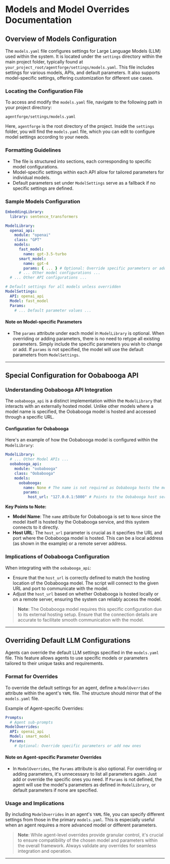 # **Models and Model Overrides Documentation**

## **Overview of Models Configuration**

The `models.yaml` file configures settings for Large Language Models (LLM) used within the system. It is located under the `settings` directory within the main project folder, typically found at `your_project_root/agentforge/settings/models.yaml`. This file includes settings for various models, APIs, and default parameters. It also supports model-specific settings, offering customization for different use cases.

### **Locating the Configuration File**

To access and modify the `models.yaml` file, navigate to the following path in your project directory:

```
agentforge/settings/models.yaml
```

Here, `agentforge` is the root directory of the project. Inside the `settings` folder, you will find the `models.yaml` file, which you can edit to configure model settings according to your needs.

### **Formatting Guidelines**

- The file is structured into sections, each corresponding to specific model configurations.
- Model-specific settings within each API allow for tailored parameters for individual models.
- Default parameters set under `ModelSettings` serve as a fallback if no specific settings are defined.

### **Sample Models Configuration**

```yaml
EmbeddingLibrary:
  library: sentence_transformers

ModelLibrary:
  openai_api:
    module: "openai"
    class: "GPT"
    models:      
      fast_model:
        name: gpt-3.5-turbo
      smart_model:
        name: gpt-4
        params: { ... } # Optional: Override specific parameters or add new ones
      # ... Other model configurations ...
  # ... Other API configurations ...

# Default settings for all models unless overridden
ModelSettings:
  API: openai_api
  Model: fast_model
  Params:
    # ... Default parameter values ...
```

#### **Note on Model-specific Parameters**
- The `params` attribute under each model in `ModelLibrary` is optional. When overriding or adding parameters, there is no need to retype all existing parameters. Simply include the specific parameters you wish to change or add. If `params` is not specified, the model will use the default parameters from `ModelSettings`.

---

## Special Configuration for Oobabooga API

### **Understanding Oobabooga API Integration**

The `oobabooga_api` is a distinct implementation within the `ModelLibrary` that interacts with an externally hosted model. Unlike other models where a model name is specified, the Oobabooga model is hosted and accessed through a specific URL.

#### **Configuration for Oobabooga**

Here's an example of how the Oobabooga model is configured within the `ModelLibrary`:

```yaml
ModelLibrary:
  # ... Other Model APIs ...
  oobabooga_api:
    module: "oobabooga"
    class: "Oobabooga"
    models:
      oobabooga:
        name: None # The name is not required as Oobabooga hosts the model
        params:
          host_url: "127.0.0.1:5000" # Points to the Oobabooga host server URL
```

**Key Points to Note:**

- **Model Name**: The `name` attribute for Oobabooga is set to `None` since the model itself is hosted by the Oobabooga service, and this system connects to it directly.
- **Host URL**: The `host_url` parameter is crucial as it specifies the URL and port where the Oobabooga model is hosted. This can be a local address (as shown in the example) or a remote server address.

### **Implications of Oobabooga Configuration**

When integrating with the `oobabooga_api`:

- Ensure that the `host_url` is correctly defined to match the hosting location of the Oobabooga model. The script will connect to the given URL and port to communicate with the model.
- Adjust the `host_url` based on whether Oobabooga is hosted locally or on a remote server, ensuring the system can reliably access the model.

> **Note**: The Oobabooga model requires this specific configuration due to its external hosting setup. Ensure that the connection details are accurate to facilitate smooth communication with the model.

---

## **Overriding Default LLM Configurations**

Agents can override the default LLM settings specified in the `models.yaml` file. This feature allows agents to use specific models or parameters tailored to their unique tasks and requirements.

### **Format for Overrides**

To override the default settings for an agent, define a `ModelOverrides` attribute within the agent's `YAML` file. The structure should mirror that of the `models.yaml` file.

Example of Agent-specific Overrides:

```yaml
Prompts: 
  # Agent sub-prompts
ModelOverrides:
  API: openai_api
  Model: smart_model
  Params:
    # Optional: Override specific parameters or add new ones
```

#### **Note on Agent-specific Parameter Overrides**
- In `ModelOverrides`, the `Params` attribute is also optional. For overriding or adding parameters, it's unnecessary to list all parameters again. Just add or override the specific ones you need. If `Params` is not defined, the agent will use the model's parameters as defined in `ModelLibrary`, or default parameters if none are specified.

### **Usage and Implications**

By including `ModelOverrides` in an agent's `YAML` file,
you can specify different settings from those in the primary `models.yaml`.
This is especially useful when an agent requires a more advanced model or different parameters.

> **Note**: While agent-level overrides provide granular control, it's crucial to ensure compatibility of the chosen model and parameters within the overall framework. Always validate any overrides for seamless integration and operation.

---
